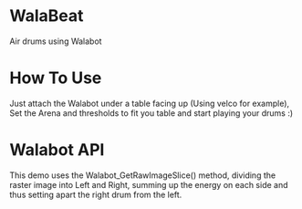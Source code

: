 # WalaBeat
Air drums using Walabot

# How To Use
Just attach the Walabot under a table facing up (Using velco for example), Set the Arena and thresholds to fit you table and start playing your drums :)

# Walabot API
This demo uses the Walabot_GetRawImageSlice() method, dividing the raster image into Left and Right, summing up the energy on each side and thus setting apart the right drum from the left.
